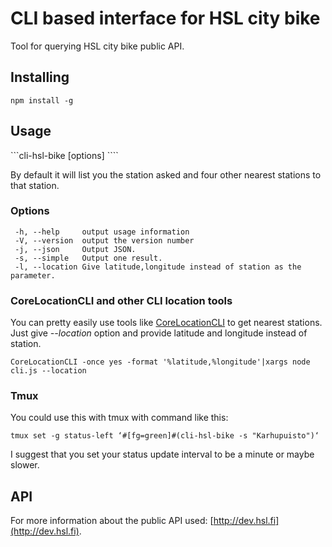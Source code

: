 # CLI based interface for HSL city bike

Tool for querying HSL city bike public API.

## Installing

``` npm install -g ```

## Usage

```cli-hsl-bike [options] <station>````

By default it will list you the station asked and four other nearest stations to 
that station.

### Options

```
 -h, --help     output usage information
 -V, --version  output the version number
 -j, --json     Output JSON.
 -s, --simple   Output one result.
 -l, --location Give latitude,longitude instead of station as the parameter.
```

### CoreLocationCLI and other CLI location tools

You can pretty easily use tools like 
[CoreLocationCLI](https://github.com/fulldecent/corelocationcli) to get nearest
stations. Just give *--location* option and provide latitude and longitude instead of
station. 

```
CoreLocationCLI -once yes -format '%latitude,%longitude'|xargs node cli.js --location
```

### Tmux

You could use this with tmux with command like this:

````
tmux set -g status-left ‘#[fg=green]#(cli-hsl-bike -s "Karhupuisto")‘
````

I suggest that you set your status update interval to be a minute or maybe slower.

## API

For more information about the public API used: [http://dev.hsl.fi](http://dev.hsl.fi).
